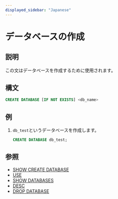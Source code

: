 ```yaml
---
displayed_sidebar: "Japanese"
---
```


# データベースの作成

## 説明

この文はデータベースを作成するために使用されます。

## 構文

```sql
CREATE DATABASE [IF NOT EXISTS] <db_name>
```

## 例

1. `db_test`というデータベースを作成します。

    ```sql
    CREATE DATABASE db_test;
    ```

## 参照

- [SHOW CREATE DATABASE](../data-manipulation/SHOW_CREATE_DATABASE.md)
- [USE](../data-definition/USE.md)
- [SHOW DATABASES](../data-manipulation/SHOW_DATABASES.md)
- [DESC](../Utility/DESCRIBE.md)
- [DROP DATABASE](../data-definition/DROP_DATABASE.md)
